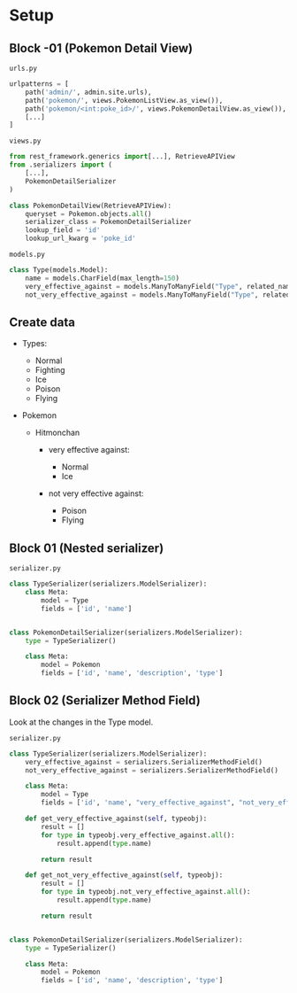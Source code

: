 # Setup

## Block -01 (Pokemon Detail View)

`urls.py`

```python
urlpatterns = [
    path('admin/', admin.site.urls),
    path('pokemon/', views.PokemonListView.as_view()),
    path('pokemon/<int:poke_id>/', views.PokemonDetailView.as_view()),
	[...]
]
```

`views.py`

```python
from rest_framework.generics import[...], RetrieveAPIView
from .serializers import (
    [...],
    PokemonDetailSerializer
)

class PokemonDetailView(RetrieveAPIView):
    queryset = Pokemon.objects.all()
    serializer_class = PokemonDetailSerializer
    lookup_field = 'id'
    lookup_url_kwarg = 'poke_id'
```

`models.py`

```python
class Type(models.Model):
    name = models.CharField(max_length=150)
    very_effective_against = models.ManyToManyField("Type", related_name="very_effected_by", blank=True)
    not_very_effective_against = models.ManyToManyField("Type", related_name="not_very_effected_by", blank=True)
```

## Create data

- Types:

  - Normal
  - Fighting
  - Ice
  - Poison
  - Flying

- Pokemon

  - Hitmonchan

    - very effective against:

      - Normal
      - Ice

    - not very effective against:

      - Poison
      - Flying

## Block 01 (Nested serializer)

`serializer.py`

```python
class TypeSerializer(serializers.ModelSerializer):
    class Meta:
        model = Type
        fields = ['id', 'name']


class PokemonDetailSerializer(serializers.ModelSerializer):
    type = TypeSerializer()

    class Meta:
        model = Pokemon
        fields = ['id', 'name', 'description', 'type']
```

## Block 02 (Serializer Method Field)

Look at the changes in the Type model.

`serializer.py`

```python
class TypeSerializer(serializers.ModelSerializer):
    very_effective_against = serializers.SerializerMethodField()
    not_very_effective_against = serializers.SerializerMethodField()

    class Meta:
        model = Type
        fields = ['id', 'name', "very_effective_against", "not_very_effective_against"]

    def get_very_effective_against(self, typeobj):
        result = []
        for type in typeobj.very_effective_against.all():
            result.append(type.name)

        return result

    def get_not_very_effective_against(self, typeobj):
        result = []
        for type in typeobj.not_very_effective_against.all():
            result.append(type.name)

        return result


class PokemonDetailSerializer(serializers.ModelSerializer):
    type = TypeSerializer()

    class Meta:
        model = Pokemon
        fields = ['id', 'name', 'description', 'type']
```
